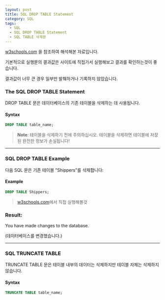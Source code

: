 ```yaml
---
layout: post
title: SQL DROP TABLE Statement
category: SQL
tags:
  - SQL
  - SQL DROP TABLE Statement
  - SQL TABLE 삭제문
---
```




[w3schools.com](www.w3schools.com/sql) 을 참조하여 해석해본 자료입니다.

기본적으로 실행문의 결과값은 사이트에 직접가서 실행해보고 결과를 확인하는것이 좋습니다.

결과값이 너무 큰 경우 일부만 발췌하거나 기록하지 않았습니다.



### The SQL DROP TABLE Statement

DROP TABLE 문은 데이터베이스의 기존 테이블을 삭제하는 데 사용됩니다.



#### Syntax

```sql
DROP TABLE table_name;
```

> **Note**: 테이블을 삭제하기 전에 주의하십시오. 테이블을 삭제하면 테이블에 저장된 완전한 정보가 손실됩니다!

---



### SQL DROP TABLE Example

다음 SQL 문은 기존 테이블 "Shippers"를 삭제합니다:



#### Example

```sql
DROP TABLE Shippers;
```

> [w3schools.com](www.w3schools.com/sql)에서 직접 실행해볼것



### Result:

You have made changes to the database.

(데이터베이스를 변경했습니다.)

---



### SQL TRUNCATE TABLE

TRUNCATE TABLE 문은 테이블 내부의 데이터는 삭제하지만 테이블 자체는 삭제하지 않습니다.



#### Syntax

```sql
TRUNCATE TABLE table_name;
```


